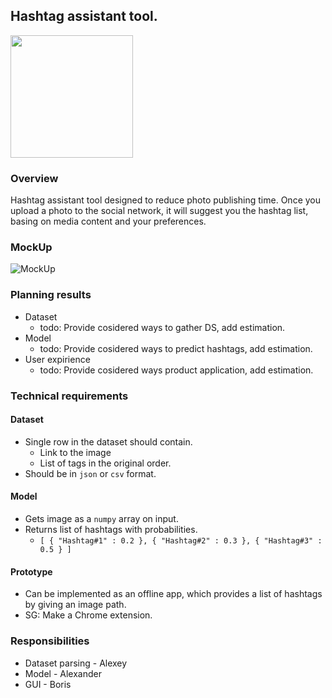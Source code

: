 ## Hashtag assistant tool.
<img src="https://user-images.githubusercontent.com/23703391/111377893-41224e00-86b2-11eb-959f-aef144dacee3.png" width="196" height="196" />

### Overview
Hashtag assistant tool designed to reduce photo publishing time. Once you upload a photo to the social network, it will suggest you the hashtag list, basing on media content and your preferences.

### MockUp
![MockUp](https://user-images.githubusercontent.com/23703391/111376788-f6540680-86b0-11eb-89c5-93c259457454.png)

### Planning results
* Dataset
  * todo: Provide cosidered ways to gather DS, add estimation.
* Model
  * todo: Provide cosidered ways to predict hashtags, add estimation.
* User expirience
  * todo: Provide cosidered ways product application, add estimation.

### Technical requirements
#### Dataset
* Single row in the dataset should contain.
  * Link to the image
  * List of tags in the original order.
* Should be in `json` or `csv` format.
#### Model
* Gets image as a `numpy` array on input.
* Returns list of hashtags with probabilities.
  * ```[ { "Hashtag#1" : 0.2 }, { "Hashtag#2" : 0.3 }, { "Hashtag#3" : 0.5 } ]```
#### Prototype
* Can be implemented as an offline app, which provides a list of hashtags by giving an image path.
* SG: Make a Chrome extension.

### Responsibilities
* Dataset parsing - Alexey
* Model - Alexander
* GUI - Boris
